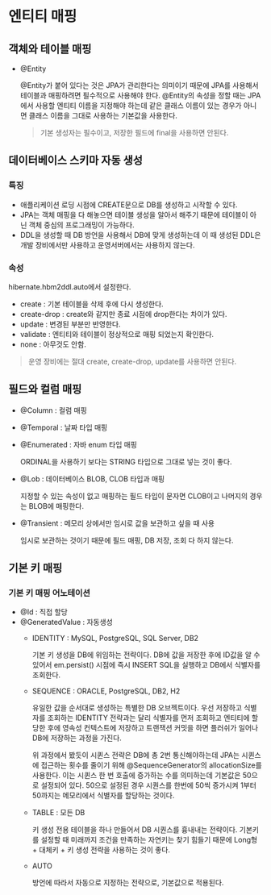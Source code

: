# 엔티티 매핑

## 객체와 테이블 매핑

- @Entity
    
    @Entity가 붙어 있다는 것은 JPA가 관리한다는 의미이기 때문에 JPA를 사용해서 테이블과 매핑하려면 필수적으로 사용해야 한다. @Entity의 속성을 정할 때는 JPA에서 사용할 엔티티 이름을 지정해야 하는데 같은 클래스 이름이 있는 경우가 아니면 클래스 이름을 그대로 사용하는 기본값을 사용한다.
    
    > 기본 생성자는 필수이고, 저장한 필드에 final을 사용하면 안된다.
    > 

## 데이터베이스 스키마 자동 생성

### 특징

- 애플리케이션 로딩 시점에 CREATE문으로 DB를 생성하고 시작할 수 있다.
- JPA는 객체 매핑을 다 해놓으면 테이블 생성을 알아서 해주기 때문에 테이블이 아닌 객체 중심의 프로그래밍이 가능하다.
- DDL을 생성할 때 DB 방언을 사용해서 DB에 맞게 생성하는데 이 때 생성된 DDL은 개발 장비에서만 사용하고 운영서버에서는 사용하지 않는다.

### 속성

hibernate.hbm2ddl.auto에서 설정한다.

- create : 기본 테이블을 삭제 후에 다시 생성한다.
- create-drop : create와 같지만 종료 시점에 drop한다는 차이가 있다.
- update : 변경된 부분만 반영한다.
- validate : 엔티티와 테이블이 정상적으로 매핑 되었는지 확인한다.
- none : 아무것도 안함.

> 운영 장비에는 절대 create, create-drop, update를 사용하면 안된다.
> 

## 필드와 컬럼 매핑

- @Column : 컬럼 매핑
- @Temporal : 날짜 타입 매핑
- @Enumerated : 자바 enum 타입 매핑
    
    ORDINAL을 사용하기 보다는 STRING 타입으로 그대로 넣는 것이 좋다.
    
- @Lob : 데이터베이스 BLOB, CLOB 타입과 매핑
    
    지정할 수 있는 속성이 없고 매핑하는 필드 타입이 문자면 CLOB이고 나머지의 경우는 BLOB에 매핑한다.
    
- @Transient : 메모리 상에서만 임시로 값을 보관하고 싶을 때 사용
    
    임시로 보관하는 것이기 때문에 필드 매핑, DB 저장, 조회 다 하지 않는다.
    

## 기본 키 매핑

### 기본 키 매핑 어노테이션

- @Id : 직접 할당
- @GeneratedValue : 자동생성
    - IDENTITY : MySQL, PostgreSQL, SQL Server, DB2
        
        기본 키 생성을 DB에 위임하는 전략이다. DB에 값을 저장한 후에 ID값을 알 수 있어서 em.persist() 시점에 즉시 INSERT SQL을 실행하고 DB에서 식별자를 조회한다.
        
    - SEQUENCE : ORACLE, PostgreSQL, DB2, H2
        
        유일한 값을 순서대로 생성하는 특별한 DB 오브젝트이다. 우선 저장하고 식별자를 조회하는 IDENTITY 전략과는 달리 식별자를 먼저 조회하고 엔티티에 할당한 후에 영속성 컨텍스트에 저장하고 트랜잭션 커밋을 하면 플러쉬가 일어나 DB에 저장하는 과정을 가진다.
        
        위 과정에서 봤듯이 시퀸스 전략은 DB에 총 2번 통신해야하는데 JPA는 시퀸스에 접근하는 횟수를 줄이기 위해 @SequenceGenerator의 allocationSize를 사용한다. 이는 시퀸스 한 번 호출에 증가하는 수를 의미하는데 기본값은 50으로 설정되어 있다. 50으로 설정된 경우 시퀀스를 한번에 50씩 증가시켜 1부터 50까지는 메모리에서 식별자를 할당하는 것이다.
        
    - TABLE : 모든 DB
        
        키 생성 전용 테이블을 하나 만들어서 DB 시퀀스를 흉내내는 전략이다. 기본키를 설정할 때 미래까지 조건을 만족하는 자연키는 찾기 힘들기 때문에 Long형 + 대체키 + 키 생성 전략을 사용하는 것이 좋다.
        
    - AUTO
        
        방언에 따라서 자동으로 지정하는 전략으로, 기본값으로 적용된다.
